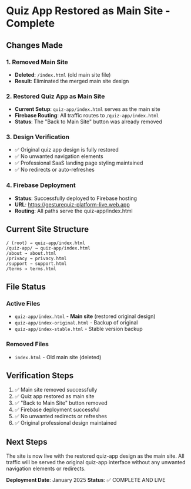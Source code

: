 # Quiz App Restored as Main Site - Complete

## Changes Made

### 1. Removed Main Site
- **Deleted**: `/index.html` (old main site file)
- **Result**: Eliminated the merged main site design

### 2. Restored Quiz App as Main Site
- **Current Setup**: `quiz-app/index.html` serves as the main site
- **Firebase Routing**: All traffic routes to `/quiz-app/index.html`
- **Status**: The "Back to Main Site" button was already removed

### 3. Design Verification
- ✅ Original quiz app design is fully restored
- ✅ No unwanted navigation elements
- ✅ Professional SaaS landing page styling maintained
- ✅ No redirects or auto-refreshes

### 4. Firebase Deployment
- **Status**: Successfully deployed to Firebase hosting
- **URL**: https://gesturequiz-platform-live.web.app
- **Routing**: All paths serve the quiz-app/index.html

## Current Site Structure

```
/ (root) → quiz-app/index.html
/quiz-app/ → quiz-app/index.html  
/about → about.html
/privacy → privacy.html
/support → support.html
/terms → terms.html
```

## File Status

### Active Files
- `quiz-app/index.html` - **Main site** (restored original design)
- `quiz-app/index-original.html` - Backup of original
- `quiz-app/index-stable.html` - Stable version backup

### Removed Files
- `index.html` - Old main site (deleted)

## Verification Steps

1. ✅ Main site removed successfully
2. ✅ Quiz app restored as main site
3. ✅ "Back to Main Site" button removed
4. ✅ Firebase deployment successful
5. ✅ No unwanted redirects or refreshes
6. ✅ Original professional design maintained

## Next Steps

The site is now live with the restored quiz-app design as the main site. All traffic will be served the original quiz-app interface without any unwanted navigation elements or redirects.

**Deployment Date**: January 2025
**Status**: ✅ COMPLETE AND LIVE

